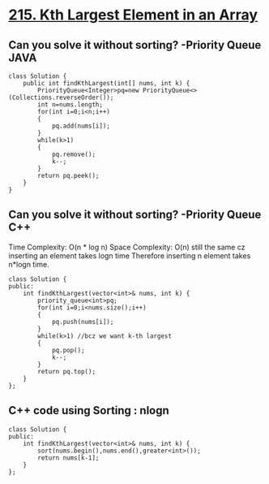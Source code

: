 # <a href="https://leetcode.com/problems/kth-largest-element-in-an-array/">215. Kth Largest Element in an Array</a>

## Can you solve it without sorting? -Priority Queue JAVA
```
class Solution {
    public int findKthLargest(int[] nums, int k) {
        PriorityQueue<Integer>pq=new PriorityQueue<>(Collections.reverseOrder());
        int n=nums.length;
        for(int i=0;i<n;i++)
        {
            pq.add(nums[i]);
        }
        while(k>1)
        {
            pq.remove();
            k--;
        }
        return pq.peek();
    }
}
```
## Can you solve it without sorting? -Priority Queue C++
Time Complexity: O(n * log n)
Space Complexity: O(n) 
still the same cz inserting an element takes logn time
Therefore         inserting n  element takes n*logn time.
```
class Solution {
public:
    int findKthLargest(vector<int>& nums, int k) {
        priority_queue<int>pq;
        for(int i=0;i<nums.size();i++)
        {
            pq.push(nums[i]);
        }
        while(k>1) //bcz we want k-th largest
        {
            pq.pop();
            k--;
        }
        return pq.top();
    }
};
```
## C++ code using Sorting : nlogn
```
class Solution {
public:
    int findKthLargest(vector<int>& nums, int k) {
        sort(nums.begin(),nums.end(),greater<int>());
        return nums[k-1];
    }
};
```